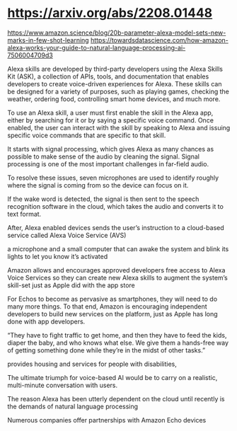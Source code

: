 # https://arxiv.org/abs/2208.01448
https://www.amazon.science/blog/20b-parameter-alexa-model-sets-new-marks-in-few-shot-learning
https://towardsdatascience.com/how-amazon-alexa-works-your-guide-to-natural-language-processing-ai-7506004709d3

Alexa skills are developed by third-party developers using the Alexa Skills Kit (ASK), a collection of APIs, tools, and documentation that enables developers to create voice-driven experiences for Alexa. These skills can be designed for a variety of purposes, such as playing games, checking the weather, ordering food, controlling smart home devices, and much more.

To use an Alexa skill, a user must first enable the skill in the Alexa app, either by searching for it or by saying a specific voice command. Once enabled, the user can interact with the skill by speaking to Alexa and issuing specific voice commands that are specific to that skill.

It starts with signal processing, which gives Alexa as many chances as possible to make sense of the audio by cleaning the signal. Signal processing is one of the most important challenges in far-field audio.

To resolve these issues, seven microphones are used to identify roughly where the signal is coming from so the device can focus on it.

If the wake word is detected, the signal is then sent to the speech recognition software in the cloud, which takes the audio and converts it to text format.

After, Alexa enabled devices sends the user’s instruction to a cloud-based service called Alexa Voice Service (AVS)

a microphone and a small computer that can awake the system and blink its lights to let you know it’s activated

Amazon allows and encourages approved developers free access to Alexa Voice Services so they can create new Alexa skills to augment the system’s skill-set just as Apple did with the app store

For Echos to become as pervasive as smartphones, they will need to do many more things. To that end, Amazon is encouraging independent developers to build new services on the platform, just as Apple has long done with app developers.

“They have to fight traffic to get home, and then they have to feed the kids, diaper the baby, and who knows what else. We give them a hands-free way of getting something done while they’re in the midst of other tasks.”

provides housing and services for people with disabilities, 

The ultimate triumph for voice-based AI would be to carry on a realistic, multi-minute conversation with users.

The reason Alexa has been utterly dependent on the cloud until recently is the demands of natural language processing

Numerous companies offer partnerships with Amazon Echo devices